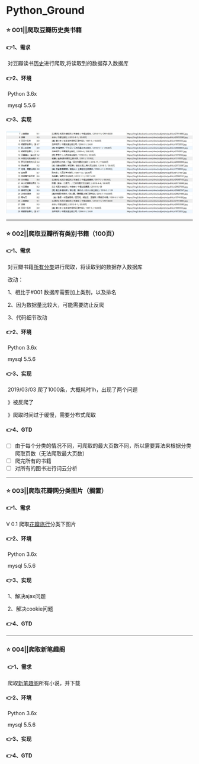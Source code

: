 # Python_Ground

### :star: 001||爬取豆瓣历史类书籍

#### :point_right:1、需求

​	对豆瓣读书[历史](https://book.douban.com/tag/%E5%8E%86%E5%8F%B2)进行爬取,将读取到的数据存入数据库

#### :point_right:2、环境

​	Python 3.6x

​	mysql 5.5.6

#### :point_right:3、实现

![](https://github.com/coffeerr/Python_Ground/blob/master/%23001/%23001_1.JPG)

---

### ⭐️ 002||爬取豆瓣所有类别书籍（100页）

#### :point_right:1、需求

​	对豆瓣书籍[所有分类](https://book.douban.com/tag/?icn=index-nav)进行爬取，将读取到的数据存入数据库

​	改动：

​	 	1、相比于#001 数据库需要加上类别，以及排名

​		2、因为数据量比较大，可能需要防止反爬

​		3、代码细节改动

#### :point_right:2、环境

​	Python 3.6x

​	mysql 5.5.6

#### :point_right:3、实现

​	2019/03/03 爬了1000条，大概耗时1h，出现了两个问题

​			     》被反爬了

​			     》爬取时间过于缓慢，需要分布式爬取

#### :point_right:4、GTD

- [ ] 由于每个分类的情况不同，可爬取的最大页数不同，所以需要算法来根据分类爬取页数（无法爬取最大页数）
- [ ] 爬完所有的书籍
- [ ] 对所有的图书进行词云分析

---

### ⭐️ 003||爬取花瓣网分类图片（搁置）

#### :point_right:1、需求

V 0.1 爬取[花瓣旅行](http://huaban.com/favorite/travel_places/)分类下图片

#### :point_right:2、环境

​	Python 3.6x

​	mysql 5.5.6

#### :point_right:3、实现

​	1、解决ajax问题

​	2、解决cookie问题

#### :point_right:4、GTD

---

### ⭐️ 004||爬取新笔趣阁

####  :point_right:1、需求

​	爬取[新笔趣阁](http://www.xbiquge.la/xiaoshuodaquan/)所有小说，并下载

#### :point_right:2、环境

​	Python 3.6x

​	mysql 5.5.6

#### :point_right:3、实现

#### :point_right:4、GTD